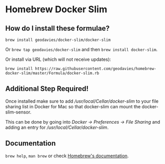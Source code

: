 # Homebrew Docker Slim

## How do I install these formulae?
`brew install geodavies/docker-slim/docker-slim`

Or `brew tap geodavies/docker-slim` and then `brew install docker-slim`.

Or install via URL (which will not receive updates):

```
brew install https://raw.githubusercontent.com/geodavies/homebrew-docker-slim/master/Formula/docker-slim.rb
```

## Additional Step Required!

Once installed make sure to add */usr/local/Cellar/docker-slim* to your file sharing list in Docker for Mac so that docker-slim can mount the docker-slim-sensor.

This can be done by going into *Docker -> Preferences -> File Sharing* and adding an entry for */usr/local/Cellar/docker-slim*.

## Documentation
`brew help`, `man brew` or check [Homebrew's documentation](https://docs.brew.sh).
